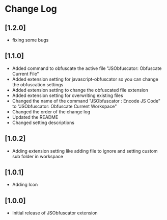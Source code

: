 # Change Log
## [1.2.0]

- fixing some bugs

## [1.1.0]

- Added command to obfuscate the active file "JSObfuscator: Obfuscate Current File"
- Added extension setting for javascript-obfuscator so you can change the obfuscation settings
- Added extension setting to change the obfuscated file extension
- Added extension setting for overwriting existing files
- Changed the name of the command "JSObfuscator : Encode JS Code" to "JSObfuscator: Obfuscate Current Workspace"
- Changed the order of the change log
- Updated the README
- Changed setting descriptions

## [1.0.2]

- Adding extension setting like adding file to ignore and setting custom sub folder in workspace

## [1.0.1]

- Adding Icon

## [1.0.0]

- Initial release of JSObfuscator extension
